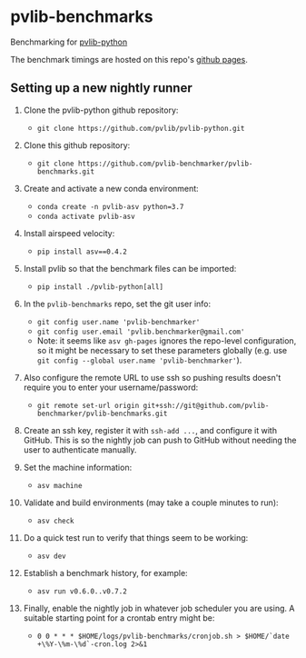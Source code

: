 # pvlib-benchmarks
Benchmarking for [pvlib-python](https://github.com/pvlib/pvlib-python)

The benchmark timings are hosted on this repo's
[github pages](https://pvlib-benchmarker.github.io/pvlib-benchmarks/).

## Setting up a new nightly runner

1) Clone the pvlib-python github repository:
   - `git clone https://github.com/pvlib/pvlib-python.git`

1) Clone this github repository:
   - `git clone https://github.com/pvlib-benchmarker/pvlib-benchmarks.git`

1) Create and activate a new conda environment:
   - `conda create -n pvlib-asv python=3.7`
   - `conda activate pvlib-asv`

1) Install airspeed velocity:
   - `pip install asv==0.4.2`

1) Install pvlib so that the benchmark files can be imported:
   - `pip install ./pvlib-python[all]`

1) In the `pvlib-benchmarks` repo, set the git user info:
   - `git config user.name 'pvlib-benchmarker'`
   - `git config user.email 'pvlib.benchmarker@gmail.com'`
   - Note: it seems like `asv gh-pages` ignores the repo-level configuration,
     so it might be necessary to set these parameters globally (e.g. use
     `git config --global user.name 'pvlib-benchmarker'`).

1) Also configure the remote URL to use ssh so pushing results doesn't require
   you to enter your username/password:
   - `git remote set-url origin git+ssh://git@github.com/pvlib-benchmarker/pvlib-benchmarks.git`

1) Create an ssh key, register it with `ssh-add ...`, and configure it with GitHub.
   This is so the nightly job can push to GitHub without needing the user to
   authenticate manually.

1) Set the machine information:
   - `asv machine`

1) Validate and build environments (may take a couple minutes to run):
   - `asv check`

1) Do a quick test run to verify that things seem to be working:
   - `asv dev`

1) Establish a benchmark history, for example:
   - `asv run v0.6.0..v0.7.2`

1) Finally, enable the nightly job in whatever job scheduler you are using. A
   suitable starting point for a crontab entry might be:
   - ```0 0 * * * $HOME/logs/pvlib-benchmarks/cronjob.sh > $HOME/`date +\%Y-\%m-\%d`-cron.log 2>&1```
